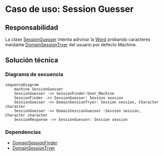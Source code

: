 # Caso de uso: Session Guesser

## Responsabilidad
La clase [SessionGuesser]() intenta adivinar la [Word]() probando caracteres meidante [DomainSessionTryer]() del usuario por defecto Machine.

## Solución técnica

### Diagrama de secuencia
````mermaid
sequenceDiagram
    machine SessionGuesser
    SessionGuesser ->> SessionFinder:User_Machine
    SessionFinder ->> SessionGuesser: Session session
    SessionGuesser ->> DomainSessionTryer: Session session, Character character
    SessionGuesser ->> DomainSessionGuesser :Session session, Character character
    SessionResponse ->> SessionGuesser: Session session

````

### Dependencias
- [DomainSessionFinder]()
- [DomainSessionTryer]()